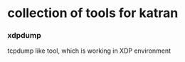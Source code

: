 # collection of tools for katran

### xdpdump
tcpdump like tool, which is working in XDP environment

